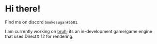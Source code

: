 # Hi there!
Find me on discord `Smokesugar#5581`.

I am currently working on [bruh](https://github.com/smokesugar/bruh); its an in-development game/game engine that uses DirectX 12 for rendering.
